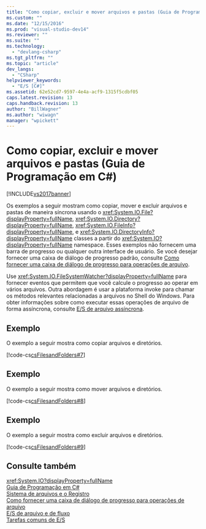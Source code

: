 ```yaml
---
title: "Como copiar, excluir e mover arquivos e pastas (Guia de Programa&#231;&#227;o em C#) | Microsoft Docs"
ms.custom: ""
ms.date: "12/15/2016"
ms.prod: "visual-studio-dev14"
ms.reviewer: ""
ms.suite: ""
ms.technology: 
  - "devlang-csharp"
ms.tgt_pltfrm: ""
ms.topic: "article"
dev_langs: 
  - "CSharp"
helpviewer_keywords: 
  - "E/S [C#]"
ms.assetid: 62e52cd7-9597-4e4a-acf9-1315f5cdbf05
caps.latest.revision: 13
caps.handback.revision: 13
author: "BillWagner"
ms.author: "wiwagn"
manager: "wpickett"
---
```

# Como copiar, excluir e mover arquivos e pastas (Guia de Programa&#231;&#227;o em C#)
[!INCLUDE[vs2017banner](../../../csharp/includes/vs2017banner.md)]

Os exemplos a seguir mostram como copiar, mover e excluir arquivos e pastas de maneira síncrona usando o <xref:System.IO.File?displayProperty=fullName>, <xref:System.IO.Directory?displayProperty=fullName>, <xref:System.IO.FileInfo?displayProperty=fullName>, e <xref:System.IO.DirectoryInfo?displayProperty=fullName> classes a partir do <xref:System.IO?displayProperty=fullName> namespace.  Esses exemplos não fornecem uma barra de progresso ou qualquer outra interface de usuário.  Se você desejar fornecer uma caixa de diálogo de progresso padrão, consulte [Como fornecer uma caixa de diálogo de progresso para operações de arquivo](../../../csharp/programming-guide/file-system/how-to-provide-a-progress-dialog-box-for-file-operations.md).  
  
 Use <xref:System.IO.FileSystemWatcher?displayProperty=fullName> para fornecer eventos que permitem que você calcule o progresso ao operar em vários arquivos.  Outra abordagem é usar a plataforma invoke para chamar os métodos relevantes relacionadas a arquivos no Shell do Windows.  Para obter informações sobre como executar essas operações de arquivo de forma assíncrona, consulte [E\/S de arquivo assíncrona](../Topic/Asynchronous%20File%20I-O.md).  
  
## Exemplo  
 O exemplo a seguir mostra como copiar arquivos e diretórios.  
  
 [!code-cs[csFilesandFolders#7](../../../csharp/programming-guide/file-system/codesnippet/CSharp/how-to-copy-delete-and-move-files-and-folders_1.cs)]  
  
## Exemplo  
 O exemplo a seguir mostra como mover arquivos e diretórios.  
  
 [!code-cs[csFilesandFolders#8](../../../csharp/programming-guide/file-system/codesnippet/CSharp/how-to-copy-delete-and-move-files-and-folders_2.cs)]  
  
## Exemplo  
 O exemplo a seguir mostra como excluir arquivos e diretórios.  
  
 [!code-cs[csFilesandFolders#9](../../../csharp/programming-guide/file-system/codesnippet/CSharp/how-to-copy-delete-and-move-files-and-folders_3.cs)]  
  
## Consulte também  
 <xref:System.IO?displayProperty=fullName>   
 [Guia de Programação em C\#](../../../csharp/programming-guide/index.md)   
 [Sistema de arquivos e o Registro](../../../csharp/programming-guide/file-system/file-system-and-the-registry.md)   
 [Como fornecer uma caixa de diálogo de progresso para operações de arquivo](../../../csharp/programming-guide/file-system/how-to-provide-a-progress-dialog-box-for-file-operations.md)   
 [E\/S de arquivo e de fluxo](../Topic/File%20and%20Stream%20I-O.md)   
 [Tarefas comuns de E\/S](../Topic/Common%20I-O%20Tasks.md)